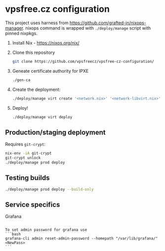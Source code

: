 vpsfree.cz configuration
========================

This project uses harness from https://github.com/grafted-in/nixops-manager.
nixops command is wrapped with `./deploy/manage` script with pinned nixpkgs.


1. Install Nix - https://nixos.org/nix/

2. Clone this repository

    ~~~~~ bash
    git clone https://github.com/vpsfreecz/vpsfree-cz-configuration/
    ~~~~~

3. Geneate certificate authority for IPXE

    ~~~~~ bash
    ./gen-ca
    ~~~~~

4. Create the deployment:

    ~~~~~ bash
    ./deploy/manage virt create '<network.nix>' '<network-libvirt.nix>'
    ~~~~~

5. Deploy!

    ~~~~~ bash
    ./deploy/manage virt deploy
    ~~~~~

Production/staging deployment
-----------------------------

Requires `git-crypt`:

```bash
nix-env -iA git-crypt
git-crypt unlock
./deploy/manage prod deploy
```

Testing builds
--------------

```bash
./deploy/manage prod deploy --build-only
```

Service specifics
-----------------

Grafana
~~~~~~~

To set admin password for grafana use
```bash
grafana-cli admin reset-admin-password --homepath "/var/lib/grafana/" <NewPass>
```
